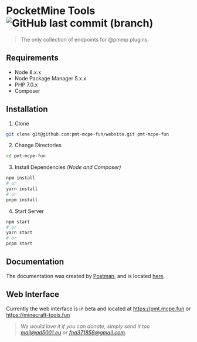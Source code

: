 # PocketMine Tools ![GitHub last commit (branch)](https://img.shields.io/github/last-commit/pmt-mcpe-fun/website/master.svg)
> The only collection of endpoints for @pmmp plugins.
## Requirements
* Node 8.x.x
* Node Package Manager 5.x.x
* PHP 7.0.x
* Composer

## Installation
1. Clone
```bash
git clone git@github.com:pmt-mcpe-fun/website.git pmt-mcpe-fun
```
2. Change Directories
```bash
cd pmt-mcpe-fun
```
3. Install Dependencies _(Node and Composer)_
```bash
npm install
# or
yarn install
# or
pnpm install
```
4. Start Server
```bash
npm start
# or
yarn start
# or
pnpm start
```

## Documentation
The documentation was created by [Postman](https://getpostman.com), and is located [here](https://documenter.getpostman.com/collection/view/3618343-a5fb13f5-711d-e7d7-f360-1468881a802d).

## Web Interface
Currently the web interface is in beta and located at https://pmt.mcpe.fun or https://minecraft-tools.fun

> _We would love it if you can donate, simply send it too mail@ad5001.eu or fna371858@gmail.com._
